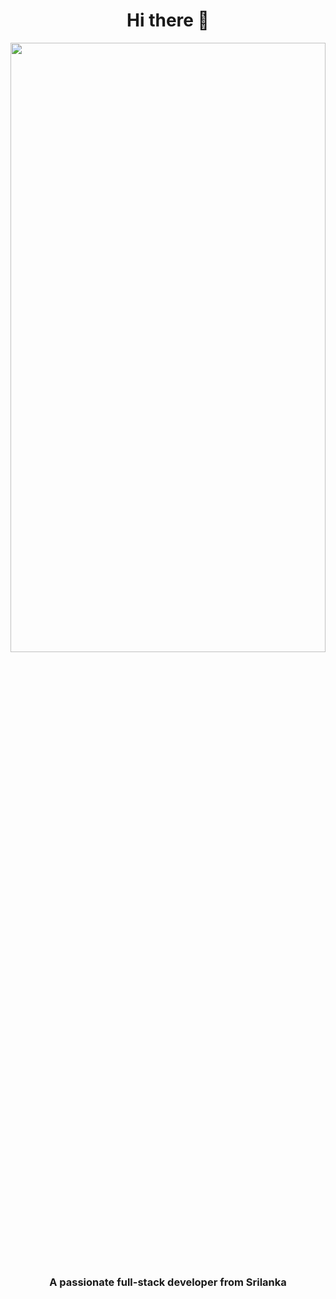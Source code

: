 <h1 align="center">Hi there 👋</h1>
<img src="https://github.com/MrbadMiro/MrbadMiro/assets/94770857/7696c56b-1fd3-429b-b90e-cd4cd954dcee" alt=""   display="block" margin="auto" width="100%" height="50%">

<h3 align="center">A passionate full-stack developer from Srilanka</h3>










